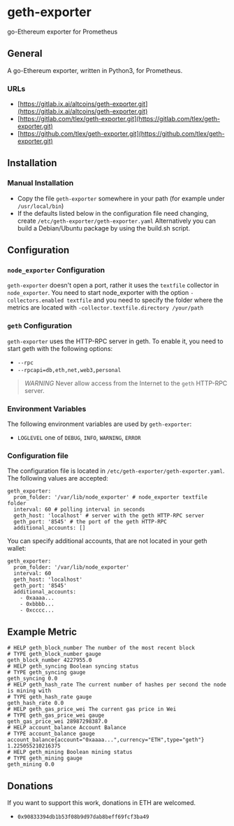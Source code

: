 # geth-exporter
go-Ethereum exporter for Prometheus

## General
A go-Ethereum exporter, written in Python3, for Prometheus.
### URLs
*   [https://gitlab.ix.ai/altcoins/geth-exporter.git](https://gitlab.ix.ai/altcoins/geth-exporter.git)
*   [https://gitlab.com/tlex/geth-exporter.git](https://gitlab.com/tlex/geth-exporter.git)
*   [https://github.com/tlex/geth-exporter.git](https://github.com/tlex/geth-exporter.git)

## Installation
### Manual Installation
*   Copy the file `geth-exporter` somewhere in your path (for example under `/usr/local/bin`)
*   If the defaults listed below in the configuration file need changing, create `/etc/geth-exporter/geth-exporter.yaml`
Alternatively you can build a Debian/Ubuntu package by using the build.sh script.

## Configuration
### `node_exporter` Configuration
`geth-exporter` doesn't open a port, rather it uses the `textfile` collector in `node_exporter`. You need to start
node_exporter with the option `-collectors.enabled textfile` and you need to specify the folder where the metrics are
located with `-collector.textfile.directory /your/path`

### `geth` Configuration
`geth-exporter` uses the HTTP-RPC server in geth. To enable it, you need to start geth with the following options:
*   `--rpc`
*   `--rpcapi=db,eth,net,web3,personal`

> *WARNING* Never allow access from the Internet to the `geth` HTTP-RPC server.

### Environment Variables
The following environment variables are used by `geth-exporter`:
*   `LOGLEVEL` one of `DEBUG`, `INFO`, `WARNING`, `ERROR`

### Configuration file
The configuration file is located in `/etc/geth-exporter/geth-exporter.yaml`. The following values are accepted:
```
geth_exporter:
  prom_folder: '/var/lib/node_exporter' # node_exporter textfile folder
  interval: 60 # polling interval in seconds
  geth_host: 'localhost' # server with the geth HTTP-RPC server
  geth_port: '8545' # the port of the geth HTTP-RPC
  additional_accounts: []
```

You can specify additional accounts, that are not located in your geth wallet:
```
geth_exporter:
  prom_folder: '/var/lib/node_exporter'
  interval: 60
  geth_host: 'localhost'
  geth_port: '8545'
  additional_accounts:
    - 0xaaaa...
    - 0xbbbb...
    - 0xcccc...
```

## Example Metric
```
# HELP geth_block_number The number of the most recent block
# TYPE geth_block_number gauge
geth_block_number 4227955.0
# HELP geth_syncing Boolean syncing status
# TYPE geth_syncing gauge
geth_syncing 0.0
# HELP geth_hash_rate The current number of hashes per second the node is mining with
# TYPE geth_hash_rate gauge
geth_hash_rate 0.0
# HELP geth_gas_price_wei The current gas price in Wei
# TYPE geth_gas_price_wei gauge
geth_gas_price_wei 28987298387.0
# HELP account_balance Account Balance
# TYPE account_balance gauge
account_balance{account="0xaaaa...",currency="ETH",type="geth"} 1.225055210216375
# HELP geth_mining Boolean mining status
# TYPE geth_mining gauge
geth_mining 0.0
```

## Donations
If you want to support this work, donations in ETH are welcomed.
*   `0x90833394db1b53f08b9d97dab8beff69fcf3ba49`

